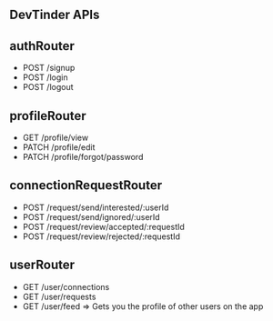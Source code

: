 ## DevTinder APIs

## authRouter
- POST /signup
- POST /login
- POST /logout

## profileRouter
- GET /profile/view
- PATCH /profile/edit
- PATCH /profile/forgot/password

## connectionRequestRouter
- POST /request/send/interested/:userId
- POST /request/send/ignored/:userId
- POST /request/review/accepted/:requestId
- POST /request/review/rejected/:requestId

## userRouter
- GET /user/connections
- GET /user/requests
- GET /user/feed => Gets you the profile of other users on the app